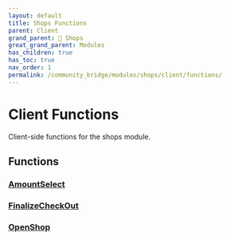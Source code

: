 ```yaml
---
layout: default
title: Shops Functions
parent: Client
grand_parent: 🛒 Shops
great_grand_parent: Modules
has_children: true
has_toc: true
nav_order: 1
permalink: /community_bridge/modules/shops/client/functions/
---
```


# Client Functions
Client-side functions for the shops module.

## Functions

### [AmountSelect](AmountSelect)
### [FinalizeCheckOut](FinalizeCheckOut)
### [OpenShop](OpenShop)
